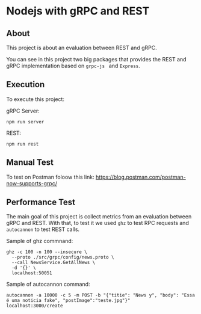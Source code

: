 # Nodejs with gRPC and REST

## About
This project is about an evaluation between REST and gRPC.

You can see in this project two big packages that provides the REST and gRPC implementation based on ```grpc-js ``` and ```Express```. 

## Execution
To execute this project: 

gRPC Server: 

```
npm run server
```

REST: 

```
npm run rest
```

## Manual Test
To test on Postman foloow this link: https://blog.postman.com/postman-now-supports-grpc/ 

## Performance Test

The main goal of this project is collect metrics from an evaluation between gRPC and REST. With that, to test it we used ```ghz``` to test RPC requests and ```autocannon``` to test REST calls. 

Sample of ghz commnand:
```
ghz -c 100 -n 100 --insecure \
  --proto ./src/grpc/config/news.proto \
  --call NewsService.GetAllNews \
  -d '{}' \
  localhost:50051

```

Sample of autocannon command: 
```
autocannon -a 10000 -c 5 -m POST -b "{"titie": "News y", "body": "Essa é uma noticia fake", "postImage":"teste.jpg"}"
localhost:3000/create
```